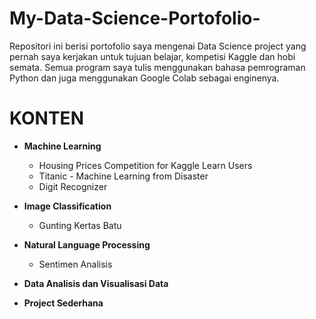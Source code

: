 # My-Data-Science-Portofolio-
Repositori ini berisi portofolio saya mengenai Data Science project yang pernah saya kerjakan untuk tujuan belajar, kompetisi Kaggle dan hobi semata. Semua program saya tulis menggunakan bahasa pemrograman Python dan juga menggunakan Google Colab sebagai enginenya.

# KONTEN

* **Machine Learning**
     + Housing Prices Competition for Kaggle Learn Users
     + Titanic - Machine Learning from Disaster
     + Digit Recognizer
* **Image Classification**
     + Gunting Kertas Batu
* **Natural Language Processing**
     + Sentimen Analisis
* **Data Analisis dan Visualisasi Data**

* **Project Sederhana**

